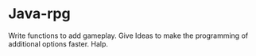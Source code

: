 # Java-rpg

Write functions to add gameplay.
Give Ideas to make the programming of additional options faster.
Halp.
